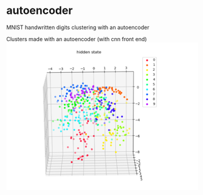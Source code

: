 # autoencoder
MNIST handwritten digits clustering with an autoencoder

Clusters made with an autoencoder (with cnn front end)
<img src="https://github.com/MOVzeroOne/autoencoder/blob/master/scatter.PNG"> 
